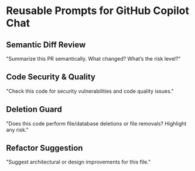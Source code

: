 # Reusable Prompts for GitHub Copilot Chat

## Semantic Diff Review
"Summarize this PR semantically. What changed? What’s the risk level?"

## Code Security & Quality
"Check this code for security vulnerabilities and code quality issues."

## Deletion Guard
"Does this code perform file/database deletions or file removals? Highlight any risk."

## Refactor Suggestion
"Suggest architectural or design improvements for this file."
